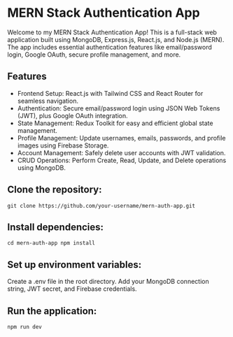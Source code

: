 

# MERN Stack Authentication App
Welcome to my MERN Stack Authentication App! This is a full-stack web application built using MongoDB, Express.js, React.js, and Node.js (MERN). The app includes essential authentication features like email/password login, Google OAuth, secure profile management, and more.

## Features
- Frontend Setup: React.js with Tailwind CSS and React Router for seamless navigation.
- Authentication: Secure email/password login using JSON Web Tokens (JWT), plus Google OAuth integration.
- State Management: Redux Toolkit for easy and efficient global state management.
- Profile Management: Update usernames, emails, passwords, and profile images using Firebase Storage.
- Account Management: Safely delete user accounts with JWT validation.
- CRUD Operations: Perform Create, Read, Update, and Delete operations using MongoDB.

## Clone the repository:

` git clone https://github.com/your-username/mern-auth-app.git `

## Install dependencies:

` cd mern-auth-app
npm install `


## Set up environment variables:
Create a .env file in the root directory.
Add your MongoDB connection string, JWT secret, and Firebase credentials.

## Run the application:

` npm run dev `

